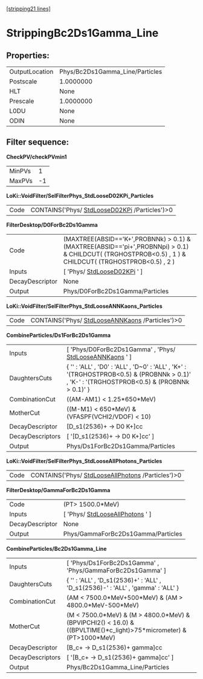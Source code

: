 [[stripping21 lines]](./stripping21-index)

# StrippingBc2Ds1Gamma_Line

## Properties:

|                |                                 |
|----------------|---------------------------------|
| OutputLocation | Phys/Bc2Ds1Gamma_Line/Particles |
| Postscale      | 1.0000000                       |
| HLT            | None                            |
| Prescale       | 1.0000000                       |
| L0DU           | None                            |
| ODIN           | None                            |

## Filter sequence:

**CheckPV/checkPVmin1**

|        |     |
|--------|-----|
| MinPVs | 1   |
| MaxPVs | -1  |

**LoKi::VoidFilter/SelFilterPhys_StdLooseD02KPi_Particles**

|      |                                                                                |
|------|--------------------------------------------------------------------------------|
| Code | CONTAINS('Phys/ [StdLooseD02KPi](./stripping21-stdloosed02kpi) /Particles')\>0 |

**FilterDesktop/D0ForBc2Ds1Gamma**

|                 |                                                                                                                                                           |
|-----------------|-----------------------------------------------------------------------------------------------------------------------------------------------------------|
| Code            | (MAXTREE(ABSID=='K+',PROBNNk) \> 0.1) & (MAXTREE(ABSID=='pi+',PROBNNpi) \> 0.1) & CHILDCUT( (TRGHOSTPROB\<0.5) , 1 ) & CHILDCUT( (TRGHOSTPROB\<0.5) , 2 ) |
| Inputs          | [ 'Phys/ [StdLooseD02KPi](./stripping21-stdloosed02kpi) ' ]                                                                                             |
| DecayDescriptor | None                                                                                                                                                      |
| Output          | Phys/D0ForBc2Ds1Gamma/Particles                                                                                                                           |

**LoKi::VoidFilter/SelFilterPhys_StdLooseANNKaons_Particles**

|      |                                                                                    |
|------|------------------------------------------------------------------------------------|
| Code | CONTAINS('Phys/ [StdLooseANNKaons](./stripping21-stdlooseannkaons) /Particles')\>0 |

**CombineParticles/Ds1ForBc2Ds1Gamma**

|                  |                                                                                                                                                  |
|------------------|--------------------------------------------------------------------------------------------------------------------------------------------------|
| Inputs           | [ 'Phys/D0ForBc2Ds1Gamma' , 'Phys/ [StdLooseANNKaons](./stripping21-stdlooseannkaons) ' ]                                                      |
| DaughtersCuts    | { '' : 'ALL' , 'D0' : 'ALL' , 'D\~0' : 'ALL' , 'K+' : '(TRGHOSTPROB\<0.5) & (PROBNNk \> 0.1)' , 'K-' : '(TRGHOSTPROB\<0.5) & (PROBNNk \> 0.1)' } |
| CombinationCut   | ((AM-AM1) \< 1.25\*650\*MeV)                                                                                                                     |
| MotherCut        | ((M-M1) \< 650\*MeV) & (VFASPF(VCHI2/VDOF) \< 10)                                                                                                |
| DecayDescriptor  | [D_s1(2536)+ -\> D0 K+]cc                                                                                                                      |
| DecayDescriptors | [ '[D_s1(2536)+ -\> D0 K+]cc' ]                                                                                                              |
| Output           | Phys/Ds1ForBc2Ds1Gamma/Particles                                                                                                                 |

**LoKi::VoidFilter/SelFilterPhys_StdLooseAllPhotons_Particles**

|      |                                                                                        |
|------|----------------------------------------------------------------------------------------|
| Code | CONTAINS('Phys/ [StdLooseAllPhotons](./stripping21-stdlooseallphotons) /Particles')\>0 |

**FilterDesktop/GammaForBc2Ds1Gamma**

|                 |                                                                       |
|-----------------|-----------------------------------------------------------------------|
| Code            | (PT\> 1500.0\*MeV)                                                    |
| Inputs          | [ 'Phys/ [StdLooseAllPhotons](./stripping21-stdlooseallphotons) ' ] |
| DecayDescriptor | None                                                                  |
| Output          | Phys/GammaForBc2Ds1Gamma/Particles                                    |

**CombineParticles/Bc2Ds1Gamma_Line**

|                  |                                                                                                                             |
|------------------|-----------------------------------------------------------------------------------------------------------------------------|
| Inputs           | [ 'Phys/Ds1ForBc2Ds1Gamma' , 'Phys/GammaForBc2Ds1Gamma' ]                                                                 |
| DaughtersCuts    | { '' : 'ALL' , 'D_s1(2536)+' : 'ALL' , 'D_s1(2536)-' : 'ALL' , 'gamma' : 'ALL' }                                            |
| CombinationCut   | (AM \< 7500.0\*MeV+500\*MeV) & (AM \> 4800.0\*MeV-500\*MeV)                                                                 |
| MotherCut        | (M \< 7500.0\*MeV) & (M \> 4800.0\*MeV) & (BPVIPCHI2() \< 16.0) & ((BPVLTIME()\*c_light)\>75\*micrometer) & (PT\>1000\*MeV) |
| DecayDescriptor  | [B_c+ -\> D_s1(2536)+ gamma]cc                                                                                            |
| DecayDescriptors | [ '[B_c+ -\> D_s1(2536)+ gamma]cc' ]                                                                                    |
| Output           | Phys/Bc2Ds1Gamma_Line/Particles                                                                                             |
